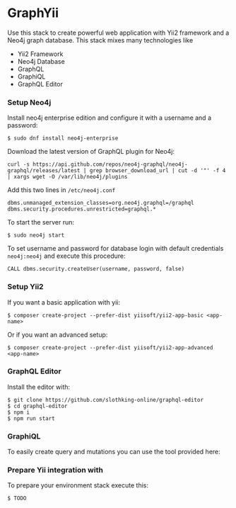 # GraphYii
Use this stack to create powerful web application with Yii2 framework and a Neo4j graph database. This stack mixes many technologies like
 - Yii2 Framework
 - Neo4j Database
 - GraphQL
 - GraphiQL
 - GraphQL Editor

### Setup Neo4j
Install neo4j enterprise edition and configure it with a username and a password:
```
$ sudo dnf install neo4j-enterprise
```

Download the latest version of GraphQL plugin for Neo4j:
```
curl -s https://api.github.com/repos/neo4j-graphql/neo4j-graphql/releases/latest | grep browser_download_url | cut -d '"' -f 4 | xargs wget -O /var/lib/neo4j/plugins
```

Add this two lines in `/etc/neo4j.conf`
```
dbms.unmanaged_extension_classes=org.neo4j.graphql=/graphql
dbms.security.procedures.unrestricted=graphql.*
```

To start the server run:
```
$ sudo neo4j start
```

To set username and password for database login with default credentials `neo4j:neo4j` and execute this procedure:
```
CALL dbms.security.createUser(username, password, false)
```

### Setup Yii2
If you want a basic application with yii:
```
$ composer create-project --prefer-dist yiisoft/yii2-app-basic <app-name>
```

Or if you want an advanced setup:
```
$ composer create-project --prefer-dist yiisoft/yii2-app-advanced <app-name>
```

### GraphQL Editor
Install the editor with:
```
$ git clone https://github.com/slothking-online/graphql-editor
$ cd graphql-editor
$ npm i
$ npm run start
```

### GraphiQL
To easily create query and mutations you can use the tool provided here:

### Prepare Yii integration with
To prepare your environment stack execute this:
```
$ TODO
```